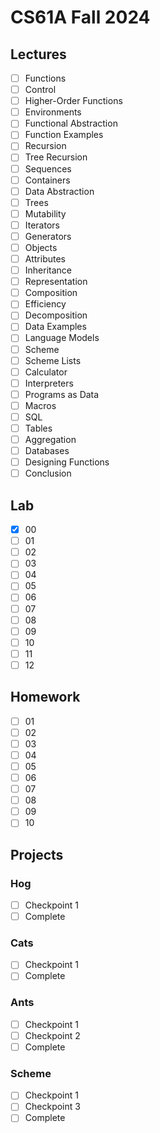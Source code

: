 # CS61A Fall 2024
## Lectures
- [ ] Functions
- [ ] Control
- [ ] Higher-Order Functions
- [ ] Environments
- [ ] Functional Abstraction
- [ ] Function Examples
- [ ] Recursion
- [ ] Tree Recursion
- [ ] Sequences
- [ ] Containers
- [ ] Data Abstraction
- [ ] Trees
- [ ] Mutability
- [ ] Iterators
- [ ] Generators
- [ ] Objects
- [ ] Attributes
- [ ] Inheritance
- [ ] Representation
- [ ] Composition
- [ ] Efficiency
- [ ] Decomposition
- [ ] Data Examples
- [ ] Language Models
- [ ] Scheme
- [ ] Scheme Lists
- [ ] Calculator
- [ ] Interpreters
- [ ] Programs as Data
- [ ] Macros
- [ ] SQL
- [ ] Tables
- [ ] Aggregation
- [ ] Databases
- [ ] Designing Functions
- [ ] Conclusion
## Lab
- [x] 00
- [ ] 01
- [ ] 02
- [ ] 03
- [ ] 04
- [ ] 05
- [ ] 06
- [ ] 07
- [ ] 08
- [ ] 09
- [ ] 10
- [ ] 11
- [ ] 12
## Homework
- [ ] 01
- [ ] 02
- [ ] 03
- [ ] 04
- [ ] 05
- [ ] 06
- [ ] 07
- [ ] 08
- [ ] 09
- [ ] 10
## Projects
### Hog
- [ ] Checkpoint 1
- [ ] Complete
### Cats
- [ ] Checkpoint 1
- [ ] Complete
### Ants
- [ ] Checkpoint 1
- [ ] Checkpoint 2
- [ ] Complete
### Scheme
- [ ] Checkpoint 1
- [ ] Checkpoint 3
- [ ] Complete